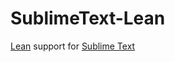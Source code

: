 # SublimeText-Lean
[Lean](https://lean-lang.org/) support for [Sublime Text](https://www.sublimetext.com/)
